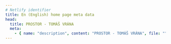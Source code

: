 ```yaml
---
# Netlify identifier
title: En (English) home page meta data
head:
  title: PROSTOR - TOMÁŠ VRÁNA
  meta:
    - { name: "description", content: "PROSTOR - TOMÁŠ VRÁNA", file: "" }
---
```


